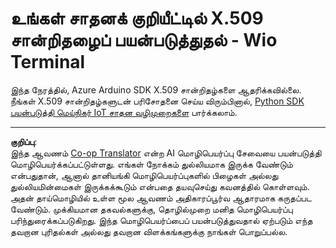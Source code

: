<!--
CO_OP_TRANSLATOR_METADATA:
{
  "original_hash": "8a74f789f3c1bf41a13c007190360c19",
  "translation_date": "2025-10-11T12:43:14+00:00",
  "source_file": "2-farm/lessons/6-keep-your-plant-secure/wio-terminal-x509.md",
  "language_code": "ta"
}
-->
# உங்கள் சாதனக் குறியீட்டில் X.509 சான்றிதழைப் பயன்படுத்துதல் - Wio Terminal

இந்த நேரத்தில், Azure Arduino SDK X.509 சான்றிதழ்களை ஆதரிக்கவில்லை. நீங்கள் X.509 சான்றிதழ்களுடன் பரிசோதனை செய்ய விரும்பினால், [Python SDK பயன்படுத்தி மெய்நிகர் IoT சாதன வழிமுறைகளை](single-board-computer-x509.md) பார்க்கலாம்.

---

**குறிப்பு**:  
இந்த ஆவணம் [Co-op Translator](https://github.com/Azure/co-op-translator) என்ற AI மொழிபெயர்ப்பு சேவையை பயன்படுத்தி மொழிபெயர்க்கப்பட்டுள்ளது. எங்கள் நோக்கம் துல்லியமாக இருக்க வேண்டும் என்பதுதான், ஆனால் தானியங்கி மொழிபெயர்ப்புகளில் பிழைகள் அல்லது துல்லியமின்மைகள் இருக்கக்கூடும் என்பதை தயவுசெய்து கவனத்தில் கொள்ளவும். அதன் தாய்மொழியில் உள்ள மூல ஆவணம் அதிகாரப்பூர்வ ஆதாரமாக கருதப்பட வேண்டும். முக்கியமான தகவல்களுக்கு, தொழில்முறை மனித மொழிபெயர்ப்பு பரிந்துரைக்கப்படுகிறது. இந்த மொழிபெயர்ப்பைப் பயன்படுத்துவதால் ஏற்படும் எந்த தவறான புரிதல்கள் அல்லது தவறான விளக்கங்களுக்கு நாங்கள் பொறுப்பல்ல.